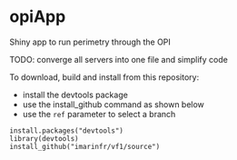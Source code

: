 # opiApp
Shiny app to run perimetry through the OPI

TODO: converge all servers into one file and simplify code

To download, build and install from this repository:
+ install the devtools package
+ use the install_github command as shown below
+ use the `ref` parameter to select a branch

```
install.packages("devtools")
library(devtools)
install_github("imarinfr/vf1/source")
```
